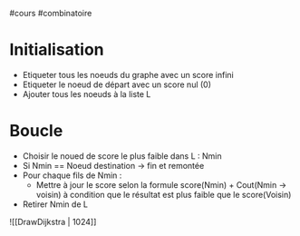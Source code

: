 #cours #combinatoire

# Initialisation 

* Etiqueter tous les noeuds du graphe avec un score infini
* Etiqueter le noeud de départ avec un score nul (0)
* Ajouter tous les noeuds à la liste L


# Boucle

* Choisir le noued de score le plus faible dans L : Nmin
* Si Nmin == Noeud destination -> fin et remontée
* Pour chaque fils de Nmin : 
	* Mettre à jour le score selon la formule score(Nmin) + Cout(Nmin -> voisin) à condition que le résultat est plus faible que le score(Voisin)
* Retirer Nmin de L


![[DrawDijkstra | 1024]]